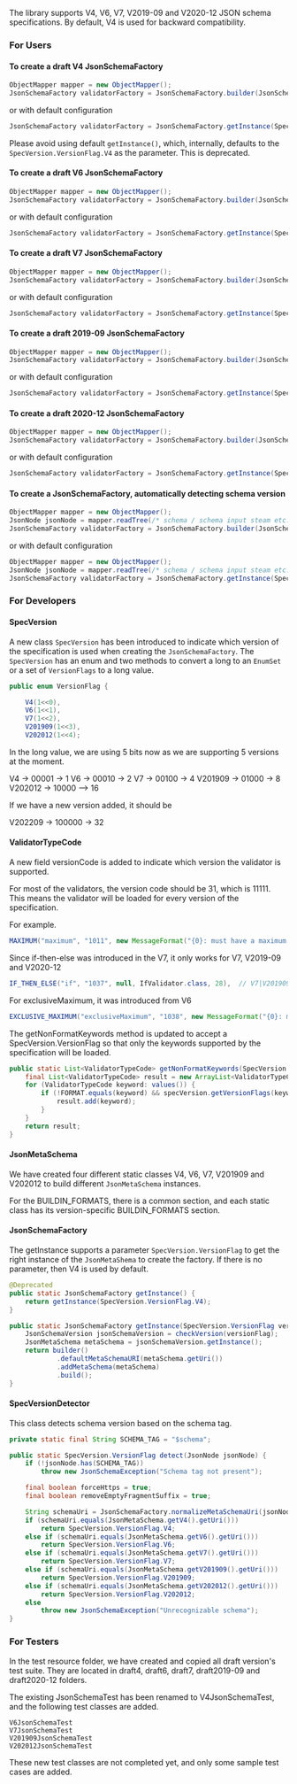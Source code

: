 The library supports V4, V6, V7, V2019-09 and V2020-12 JSON schema specifications. By default, V4 is used for backward compatibility. 

### For Users

#### To create a draft V4 JsonSchemaFactory

```java
ObjectMapper mapper = new ObjectMapper();
JsonSchemaFactory validatorFactory = JsonSchemaFactory.builder(JsonSchemaFactory.getInstance(SpecVersion.VersionFlag.V4)).objectMapper(mapper).build();
```
or with default configuration
```java
JsonSchemaFactory validatorFactory = JsonSchemaFactory.getInstance(SpecVersion.VersionFlag.V4));
```
 
Please avoid using default `getInstance()`, which, internally, defaults to the `SpecVersion.VersionFlag.V4` as the parameter. This is deprecated.

#### To create a draft V6 JsonSchemaFactory

```java
ObjectMapper mapper = new ObjectMapper();
JsonSchemaFactory validatorFactory = JsonSchemaFactory.builder(JsonSchemaFactory.getInstance(SpecVersion.VersionFlag.V6)).objectMapper(mapper).build();
```
or with default configuration
```java
JsonSchemaFactory validatorFactory = JsonSchemaFactory.getInstance(SpecVersion.VersionFlag.V6));
```

#### To create a draft V7 JsonSchemaFactory

```java
ObjectMapper mapper = new ObjectMapper();
JsonSchemaFactory validatorFactory = JsonSchemaFactory.builder(JsonSchemaFactory.getInstance(SpecVersion.VersionFlag.V7)).objectMapper(mapper).build();
```
or with default configuration
```java
JsonSchemaFactory validatorFactory = JsonSchemaFactory.getInstance(SpecVersion.VersionFlag.V7));
```

#### To create a draft 2019-09 JsonSchemaFactory

```java
ObjectMapper mapper = new ObjectMapper();
JsonSchemaFactory validatorFactory = JsonSchemaFactory.builder(JsonSchemaFactory.getInstance(SpecVersion.VersionFlag.V201909)).objectMapper(mapper).build();
```
or with default configuration
```java
JsonSchemaFactory validatorFactory = JsonSchemaFactory.getInstance(SpecVersion.VersionFlag.V201909));
```

#### To create a draft 2020-12 JsonSchemaFactory

```java
ObjectMapper mapper = new ObjectMapper();
JsonSchemaFactory validatorFactory = JsonSchemaFactory.builder(JsonSchemaFactory.getInstance(SpecVersion.VersionFlag.V202012)).objectMapper(mapper).build();
```
or with default configuration
```java
JsonSchemaFactory validatorFactory = JsonSchemaFactory.getInstance(SpecVersion.VersionFlag.V202012));
```

#### To create a JsonSchemaFactory, automatically detecting schema version

```java
ObjectMapper mapper = new ObjectMapper();
JsonNode jsonNode = mapper.readTree(/* schema / schema input steam etc. */);
JsonSchemaFactory validatorFactory = JsonSchemaFactory.builder(JsonSchemaFactory.getInstance(SpecVersionDetector.detect(jsonNode))).objectMapper(mapper).build();
```
or with default configuration
```java
ObjectMapper mapper = new ObjectMapper();
JsonNode jsonNode = mapper.readTree(/* schema / schema input steam etc. */);
JsonSchemaFactory validatorFactory = JsonSchemaFactory.getInstance(SpecVersionDetector.detect(jsonNode));
```

### For Developers

#### SpecVersion

A new class `SpecVersion` has been introduced to indicate which version of the specification is used when creating the `JsonSchemaFactory`. The `SpecVersion` has an enum and two methods to convert a long to an `EnumSet` or a set of `VersionFlags` to a long value. 

```java
public enum VersionFlag {

    V4(1<<0),
    V6(1<<1),
    V7(1<<2),
    V201909(1<<3),
    V202012(1<<4);

```

In the long value, we are using 5 bits now as we are supporting 5 versions at the moment. 

V4 -> 00001 -> 1
V6 -> 00010 -> 2
V7 -> 00100 -> 4
V201909 -> 01000 -> 8
V202012 -> 10000 --> 16

If we have a new version added, it should be 

V202209 -> 100000 -> 32

#### ValidatorTypeCode

A new field versionCode is added to indicate which version the validator is supported. 

For most of the validators, the version code should be 31, which is 11111. This means the validator will be loaded for every version of the specification. 

For example.

```java
MAXIMUM("maximum", "1011", new MessageFormat("{0}: must have a maximum value of {1}"), MaximumValidator.class, 31),
```

Since if-then-else was introduced in the V7, it only works for V7, V2019-09 and V2020-12

```java
IF_THEN_ELSE("if", "1037", null, IfValidator.class, 28),  // V7|V201909|V202012 11100
```

For exclusiveMaximum, it was introduced from V6

```java
EXCLUSIVE_MAXIMUM("exclusiveMaximum", "1038", new MessageFormat("{0}: must have a exclusive maximum value of {1}"), ExclusiveMaximumValidator.class, 30),  // V6|V7|V201909|V202012
```

The getNonFormatKeywords method is updated to accept a SpecVersion.VersionFlag so that only the keywords supported by the specification will be loaded. 

```java
public static List<ValidatorTypeCode> getNonFormatKeywords(SpecVersion.VersionFlag versionFlag) {
    final List<ValidatorTypeCode> result = new ArrayList<ValidatorTypeCode>();
    for (ValidatorTypeCode keyword: values()) {
        if (!FORMAT.equals(keyword) && specVersion.getVersionFlags(keyword.versionCode).contains(versionFlag)) {
            result.add(keyword);
        }
    }
    return result;
}
```

#### JsonMetaSchema

We have created four different static classes V4, V6, V7, V201909 and V202012 to build different `JsonMetaSchema` instances. 

For the BUILDIN_FORMATS, there is a common section, and each static class has its version-specific BUILDIN_FORMATS section. 

#### JsonSchemaFactory

The getInstance supports a parameter `SpecVersion.VersionFlag` to get the right instance of the `JsonMetaShema` to create the factory. If there is no parameter, then V4 is used by default. 

```java
@Deprecated
public static JsonSchemaFactory getInstance() {
    return getInstance(SpecVersion.VersionFlag.V4);
}

public static JsonSchemaFactory getInstance(SpecVersion.VersionFlag versionFlag) {
    JsonSchemaVersion jsonSchemaVersion = checkVersion(versionFlag);
    JsonMetaSchema metaSchema = jsonSchemaVersion.getInstance();
    return builder()
            .defaultMetaSchemaURI(metaSchema.getUri())
            .addMetaSchema(metaSchema)
            .build();
}
```

#### SpecVersionDetector

This class detects schema version based on the schema tag.

```java
private static final String SCHEMA_TAG = "$schema";

public static SpecVersion.VersionFlag detect(JsonNode jsonNode) {
    if (!jsonNode.has(SCHEMA_TAG))
        throw new JsonSchemaException("Schema tag not present");

    final boolean forceHttps = true;
    final boolean removeEmptyFragmentSuffix = true;

    String schemaUri = JsonSchemaFactory.normalizeMetaSchemaUri(jsonNode.get(SCHEMA_TAG).asText(), forceHttps, removeEmptyFragmentSuffix);
    if (schemaUri.equals(JsonMetaSchema.getV4().getUri()))
        return SpecVersion.VersionFlag.V4;
    else if (schemaUri.equals(JsonMetaSchema.getV6().getUri()))
        return SpecVersion.VersionFlag.V6;
    else if (schemaUri.equals(JsonMetaSchema.getV7().getUri()))
        return SpecVersion.VersionFlag.V7;
    else if (schemaUri.equals(JsonMetaSchema.getV201909().getUri()))
        return SpecVersion.VersionFlag.V201909;
    else if (schemaUri.equals(JsonMetaSchema.getV202012().getUri()))
        return SpecVersion.VersionFlag.V202012;
    else
        throw new JsonSchemaException("Unrecognizable schema");
}
```

### For Testers

In the test resource folder, we have created and copied all draft version's test suite. They are located in draft4, draft6, draft7, draft2019-09 and draft2020-12 folders.

The existing JsonSchemaTest has been renamed to V4JsonSchemaTest, and the following test classes are added. 

```
V6JsonSchemaTest
V7JsonSchemaTest
V201909JsonSchemaTest
V202012JsonSchemaTest
```

These new test classes are not completed yet, and only some sample test cases are added. 

